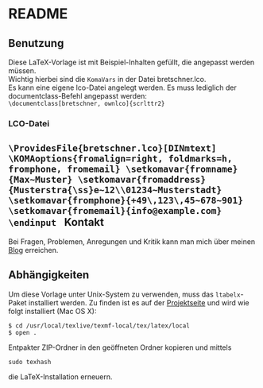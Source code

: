 README
======
Benutzung
---------
Diese LaTeX-Vorlage ist mit Beispiel-Inhalten gefüllt, die angepasst werden müssen.  
Wichtig hierbei sind die `KomaVars` in der Datei bretschner.lco.  
Es kann eine eigene lco-Datei angelegt werden. Es muss lediglich der documentclass-Befehl angepasst werden:  
	`\documentclass[bretschner, ownlco]{scrlttr2} `
### LCO-Datei ###
`\ProvidesFile{bretschner.lco}[DINmtext]
\KOMAoptions{fromalign=right, foldmarks=h, fromphone, fromemail}
\setkomavar{fromname}{Max~Muster}
\setkomavar{fromaddress}{Musterstra{\ss}e~12\\01234~Musterstadt}
\setkomavar{fromphone}{+49\,123\,45~678~901}
\setkomavar{fromemail}{info@example.com}
\endinput
`
Kontakt
-------

Bei Fragen, Problemen, Anregungen und Kritik kann man mich über meinen [Blog](http://blog.kanedo.net) erreichen.   

## Abhängigkeiten
Um diese Vorlage unter Unix-System zu verwenden, muss das `ltabelx`-Paket installiert werden. Zu finden ist es auf der [Projektseite](http://ctan.org/tex-archive/macros/latex/contrib/ltablex) und wird wie folgt installiert (Mac OS X):

	$ cd /usr/local/texlive/texmf-local/tex/latex/local
	$ open .

Entpakter ZIP-Ordner in den geöffneten Ordner kopieren und mittels 

	sudo texhash

die LaTeX-Installation erneuern.	 
